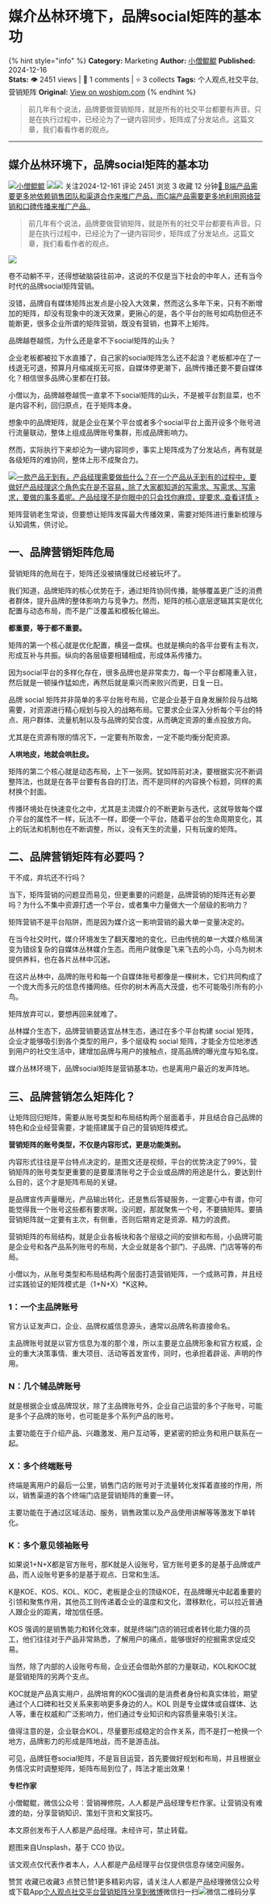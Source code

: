 # 媒介丛林环境下，品牌social矩阵的基本功
{% hint style="info" %}
**Category:** Marketing
**Author:** [小僧鲲鲲](https://www.woshipm.com/u/164906)
**Published:** 2024-12-16  
**Stats:** 👁️ 2451 views | 💬 1 comments | ⭐ 3 collects
**Tags:** 个人观点,社交平台,营销矩阵
**Original:** [View on woshipm.com](https://www.woshipm.com/marketing/6156824.html)
{% endhint %}
> 前几年有个说法，品牌要做营销矩阵，就是所有的社交平台都要有声音。只是在执行过程中，已经沦为了一键内容同步，矩阵成了分发站点。这篇文章，我们看看作者的观点。

---

## 媒介丛林环境下，品牌social矩阵的基本功

[![](https://image.woshipm.com/wp-files/2021/07/qN0e2DmFobqmS4u4vWmD.jpg!/both/72x72)](https://www.woshipm.com/u/164906)[小僧鲲鲲](https://www.woshipm.com/u/164906) ![](https://static.woshipm.com/tag/1121_1@2x.png)![](https://static.woshipm.com/tag/2105_1@2x.png) 关注2024-12-161 评论 2451 浏览 3 收藏 12 分钟[🔗 B端产品需要更多地依赖销售团队和渠道合作来推广产品，而C端产品需要更多地利用网络营销和口碑传播来推广产品..](https://ke.qidianla.com/courses/bcpm)

> 前几年有个说法，品牌要做营销矩阵，就是所有的社交平台都要有声音。只是在执行过程中，已经沦为了一键内容同步，矩阵成了分发站点。这篇文章，我们看看作者的观点。

![](https://image.woshipm.com/2023/04/14/85fa8a84-daa1-11ed-9b82-00163e0b5ff3.png)

卷不动躺不平，还得想破脑袋往前冲，这说的不仅是当下社会的中年人，还有当今时代的品牌social矩阵营销。

没错，品牌自有媒体矩阵出发点是小投入大效果，然而这么多年下来，只有不断增加的矩阵，却没有现象中的泼天效果，更揪心的是，各个平台的账号如鸡肋但还不能断更，很多企业所谓的矩阵营销，既没有营销，也算不上矩阵。

品牌越卷越慌，为什么还是拿不下social矩阵的山头？

企业老板都被拉下水直播了，自己家的social矩阵怎么还不起浪？老板都冲在了一线退无可退，预算月月缩减抠无可抠，自媒体停更潮下，品牌传播还要不要自媒体化？相信很多品牌心里都在打鼓。

小僧以为，品牌越卷越慌一直拿不下social矩阵的山头，不是被平台割韭菜，也不是内容不利，回归原点，在于矩阵本身。

想象中的品牌矩阵，就是企业在某个平台或者多个social平台上面开设多个账号进行流量联动，整体上组成品牌账号集群，形成品牌影响力。

然而，实际执行下来却沦为一键内容同步，事实上矩阵成为了分发站点，再有就是各级矩阵的难协同，整体上形不成聚合力。

[![](https://image.woshipm.com/2023/08/02/58dc678c-30e3-11ee-88e7-00163e0b5ff3.png)一款产品无到有，产品经理需要做些什么？在一个产品从无到有的过程中，要做好产品经理这个角色实在是不容易，除了大家都知道的写需求、写需求、写需求，要做的事多着呢。产品经理不是你眼中的只会找你麻烦，提要求..查看详情 >](https://ke.qidianla.com/courses/bcpm)

矩阵营销老生常谈，但要想让矩阵发挥最大传播效果，需要对矩阵进行重新梳理与认知调焦，供讨论。

## 一、品牌营销矩阵危局

营销矩阵的危局在于，矩阵还没被搞懂就已经被玩坏了。

我们知道，品牌矩阵的核心优势在于，通过矩阵协同传播，能够覆盖更广泛的消费者群体，提升品牌的整体影响力与竞争力。然而，矩阵的核心底层逻辑其实是优化配置与动态布局，而不是广泛覆盖和模板化输出。

**都重要，等于都不重要。**

矩阵的第一个核心就是优化配置，横竖一盘棋。也就是横向的各平台要有主有次，形成互补与共振。纵向的各层级要相辅相成，形成体系传播力。

因为social平台的多样化存在，很多品牌也是非常卖力，每一个平台都隆重入驻，然后就是一顿操作猛如虎，再然后就是乘兴而来败兴而更，日复一日。

品牌 social 矩阵并非简单的多平台账号布局，它是企业基于自身发展阶段与战略需要，对资源进行精心规划与投入的战略布局。它要求企业深入分析每个平台的特点、用户群体、流量机制以及与品牌的契合度，从而确定资源的重点投放方向。

尤其是在资源有限的情况下，一定要有所取舍，一定不能均衡分配资源。

**人哄地皮，地就会哄肚皮。**

矩阵的第二个核心就是动态布局，上下一张网。犹如阵前对决，要根据实况不断调整阵法，也就是在各平台要有各自的打法，而不是同样的内容换个标题，同样的素材换个封面。

传播环境处在快速变化之中，尤其是主流媒介的不断更新与迭代，这就导致每个媒介平台的属性不一样，玩法不一样，即便一个平台，随着平台的生命周期变化，其上的玩法和机制也在不断调整，所以，没有天生的流量，只有玩废的矩阵。

## 二、品牌营销矩阵有必要吗？

干不成，弃坑还不行吗？

当下，矩阵营销的问题显而易见，但更重要的问题是，品牌营销的矩阵还有必要吗？为什么不集中资源打透一个平台，或者集中力量做大一个层级的影响力？

矩阵营销不是平台陷阱，而是因为媒介这一影响营销的最大单一变量决定的。

在当今社交时代，媒介环境发生了翻天覆地的变化，已由传统的单一大媒介格局演变为错综复杂的自媒体丛林媒介生态。而用户就像是飞来飞去的小鸟，小鸟为树木提供养料，也在各片丛林中沉迷。

在这片丛林中，品牌的账号和每一个自媒体账号都像是一棵树木，它们共同构成了一个庞大而多元的信息传播网络。任你的树木再高大茂盛，也不可能吸引所有的小鸟。

矩阵放弃可以，要想再回来就难了。

丛林媒介生态下，品牌营销要适宜丛林生态，通过在多个平台构建 social 矩阵，企业才能够吸引到各个类型的用户，多个层级构 social 矩阵，才能全方位地渗透到用户的社交生活中，建增加品牌与用户的接触点，提高品牌的曝光度与知名度。

媒介丛林环境下，品牌social矩阵是营销基本功，也是离用户最近的发声阵地。

## 三、品牌营销怎么矩阵化？

让矩阵回归矩阵，需要从账号类型和布局结构两个层面着手，并且结合自己品牌的特色和企业经营需要，才能搭建属于自己的营销矩阵模式。

**营销矩阵的账号类型，不仅是内容形式，更是功能类别。**

内容形式往往是平台特点决定的，是图文还是视频，平台的优势决定了99%，营销矩阵的账号类型更重要的是要厘清账号之于企业或品牌的用途是什么，要达到什么目的，这个才是矩阵布局的关键。

是品牌宣传声量曝光，产品输出转化，还是售后答疑服务，一定要心中有谱，你可能觉得我一个账号这些都有要求啊，没问题，那就聚焦一个号，不要搞矩阵。要搞营销矩阵就一定要有主次，有侧重，否则后期肯定是资源、精力的浪费。

营销矩阵的布局结构，就是企业各板块和各个层级之间的安排和布局，小品牌可能是企业号和各产品系列账号的布局，大企业就是各个部门、子品牌、门店等等的布局。

小僧以为，从账号类型和布局结构两个层面打造营销矩阵，一个成熟可靠，并且经过实践验证的矩阵模式是（1+N+X）\*K这种。

### 1：一个主品牌账号

官方认证发声口，企业、品牌权威信息源头，通常以品牌名称直接命名。

主品牌账号就是以官方信息为准的那个准，所以主要是立品牌形象和官方权威，企业的重大决策事情、重大项目、活动等首发宣传，同时，也承担着辟谣、声明的作用。

### N：几个辅品牌账号

就是根据企业或品牌现状，除了主品牌账号外，企业自己运营的多个子账号，可能是多个子品牌的账号，也可能是多个系列产品的账号。

主要功能在于介绍产品、兴趣激发、用户互动等，更紧密的把业务和用户联系在一起。

### X：多个终端账号

终端是离用户的最后一公里，销售门店的账号对于流量转化发挥着直接的作用，所以，销售渠道的各个终端门店是营销矩阵的重要一环。

主要功能在于通过区域活动、服务，销售政策以及产品使用讲解等等激发下单转化。

### K：多个意见领袖账号

如果说1+N+X都是官方账号，那K就是人设账号，官方账号更多的是基于品牌或产品，而人设账号更多的是基于观点、日常和生活。

K是KOE、KOS、KOL、KOC，老板是企业的顶级KOE，在品牌曝光中起着重要的引领和聚焦作用，其他员工则传递着企业的温度和文化，潜移默化，可以拉近普通人跟企业的距离，增加信任感。

KOS 强调的是销售能力和转化效率，就是终端门店的销冠或者转化能力强的员工，他们往往对于产品非常熟悉，了解用户的痛点，能够很好的挖掘需求促成交易。

当然，除了内部的人设账号布局，企业还会借助外部的力量联动，KOL和KOC就是营销矩阵的另两个支点。

KOC就是产品真实用户，品牌培育的KOC强调的是消费者身份和真实体验，期望通过个人口碑和社交关系来影响更多身边的人。KOL 则是专业媒体或自媒体、达人等，重在权威和广泛影响力，他们通过专业知识和内容质量来吸引关注。

值得注意的是，企业联合KOL，尽量要形成稳定的合作关系，而不是打一枪换一个地方，品牌影力的形成是阵地战，而不是游击战。

可见，品牌狂卷social矩阵，不是盲目运营，首先要做好规划和布局，并且根据业务情况实时调整矩阵，矩阵布局到位了，阵法才能出效果！

**专栏作家**

小僧鲲鲲，微信公众号：营销禅修院，人人都是产品经理专栏作家。让营销没有难渡的劫，分享营销知识、策划干货和文案技巧。

本文原创发布于人人都是产品经理。未经许可，禁止转载。

题图来自Unsplash，基于 CC0 协议。

该文观点仅代表作者本人，人人都是产品经理平台仅提供信息存储空间服务。

赞赏 收藏已收藏3 点赞已赞1更多精彩内容，请关注人人都是产品经理微信公众号或下载App[个人观点](https://www.woshipm.com/tag/%e4%b8%aa%e4%ba%ba%e8%a7%82%e7%82%b9)[社交平台](https://www.woshipm.com/tag/%e7%a4%be%e4%ba%a4%e5%b9%b3%e5%8f%b0)[营销矩阵](https://www.woshipm.com/tag/%e8%90%a5%e9%94%80%e7%9f%a9%e9%98%b5)[分享到微博](https://service.weibo.com/share/share.php?appkey=2775287854&title=媒介丛林环境下，品牌social矩阵的基本功&url=https://www.woshipm.com/marketing/6156824.html&pic=https://image.woshipm.com/2023/04/14/85fa8a84-daa1-11ed-9b82-00163e0b5ff3.png)微信扫一扫![微信二维码](https://api.pwmqr.com/qrcode/create/?url=https://www.woshipm.com/marketing/6156824.html)分享